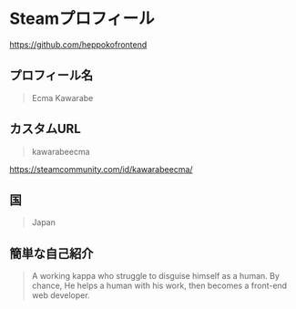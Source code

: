# Steamプロフィール

<https://github.com/heppokofrontend>

## プロフィール名

> Ecma Kawarabe

## カスタムURL

> kawarabeecma

<https://steamcommunity.com/id/kawarabeecma/>

## 国

> Japan

## 簡単な自己紹介

> A working kappa who struggle to disguise himself as a human.
By chance, He helps a human with his work, then becomes a front-end web developer.
